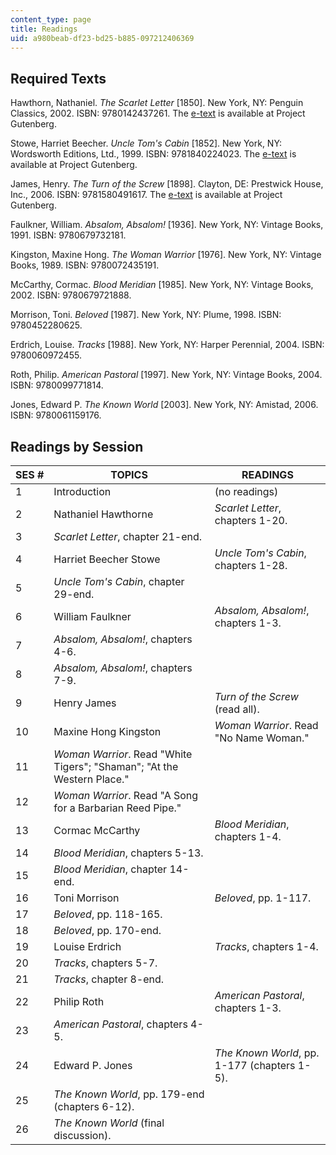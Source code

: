 ```yaml
---
content_type: page
title: Readings
uid: a980beab-df23-bd25-b885-097212406369
---
```


Required Texts
--------------

Hawthorn, Nathaniel. _The Scarlet Letter_ \[1850\]. New York, NY: Penguin Classics, 2002. ISBN: 9780142437261. The [e-text](http://www.gutenberg.org/etext/33) is available at Project Gutenberg.

Stowe, Harriet Beecher. _Uncle Tom's Cabin_ \[1852\]. New York, NY: Wordsworth Editions, Ltd., 1999. ISBN: 9781840224023. The [e-text](http://www.gutenberg.org/etext/203) is available at Project Gutenberg.

James, Henry. _The Turn of the Screw_ \[1898\]. Clayton, DE: Prestwick House, Inc., 2006. ISBN: 9781580491617. The [e-text](http://www.gutenberg.org/etext/209) is available at Project Gutenberg.

Faulkner, William. _Absalom, Absalom!_ \[1936\]. New York, NY: Vintage Books, 1991. ISBN: 9780679732181.

Kingston, Maxine Hong. _The Woman Warrior_ \[1976\]. New York, NY: Vintage Books, 1989. ISBN: 9780072435191.

McCarthy, Cormac. _Blood Meridian_ \[1985\]. New York, NY: Vintage Books, 2002. ISBN: 9780679721888.

Morrison, Toni. _Beloved_ \[1987\]. New York, NY: Plume, 1998. ISBN: 9780452280625.

Erdrich, Louise. _Tracks_ \[1988\]. New York, NY: Harper Perennial, 2004. ISBN: 9780060972455.

Roth, Philip. _American Pastoral_ \[1997\]. New York, NY: Vintage Books, 2004. ISBN: 9780099771814.

Jones, Edward P. _The Known World_ \[2003\]. New York, NY: Amistad, 2006. ISBN: 9780061159176.

Readings by Session
-------------------

| SES # | TOPICS | READINGS |
| --- | --- | --- |
| 1 | Introduction | (no readings) |
| 2 | Nathaniel Hawthorne | _Scarlet Letter_, chapters 1-20. |
| 3 | _Scarlet Letter_, chapter 21-end. |
| 4 | Harriet Beecher Stowe | _Uncle Tom's Cabin_, chapters 1-28. |
| 5 | _Uncle Tom's Cabin_, chapter 29-end. |
| 6 | William Faulkner | _Absalom, Absalom!_, chapters 1-3. |
| 7 | _Absalom, Absalom!_, chapters 4-6. |
| 8 | _Absalom, Absalom!_, chapters 7-9. |
| 9 | Henry James | _Turn of the Screw_ (read all). |
| 10 | Maxine Hong Kingston | _Woman Warrior_. Read "No Name Woman." |
| 11 | _Woman Warrior_. Read "White Tigers"; "Shaman"; "At the Western Place." |
| 12 | _Woman Warrior_. Read "A Song for a Barbarian Reed Pipe." |
| 13 | Cormac McCarthy | _Blood Meridian_, chapters 1-4. |
| 14 | _Blood Meridian_, chapters 5-13. |
| 15 | _Blood Meridian_, chapter 14-end. |
| 16 | Toni Morrison | _Beloved_, pp. 1-117. |
| 17 | _Beloved_, pp. 118-165. |
| 18 | _Beloved_, pp. 170-end. |
| 19 | Louise Erdrich | _Tracks_, chapters 1-4. |
| 20 | _Tracks_, chapters 5-7. |
| 21 | _Tracks_, chapter 8-end. |
| 22 | Philip Roth | _American Pastoral_, chapters 1-3. |
| 23 | _American Pastoral_, chapters 4-5. |
| 24 | Edward P. Jones | _The Known World_, pp. 1-177 (chapters 1-5). |
| 25 | _The Known World_, pp. 179-end (chapters 6-12). |
| 26 | _The Known World_ (final discussion).
